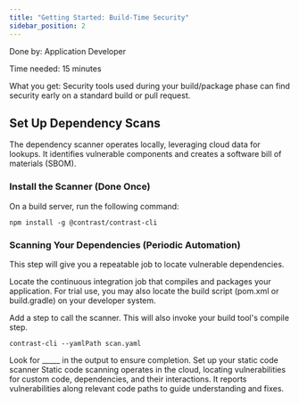 ```yaml
---
title: "Getting Started: Build-Time Security"
sidebar_position: 2
---
```


Done by: Application Developer

Time needed: 15 minutes

What you get: Security tools used during your build/package phase can find security early on a standard build or pull request.

## Set Up Dependency Scans
The dependency scanner operates locally, leveraging cloud data for lookups. It identifies vulnerable components and creates a software bill of materials (SBOM).

### Install the Scanner (Done Once)
On a build server, run the following command:

```shell
npm install -g @contrast/contrast-cli
```
### Scanning Your Dependencies (Periodic Automation)
This step will give you a repeatable job to locate vulnerable dependencies.

Locate the continuous integration job that compiles and packages your application. For trial use, you may also locate the build script (pom.xml or build.gradle) on your developer system.

Add a step to call the scanner. This will also invoke your build tool's compile step.
```shell
contrast-cli --yamlPath scan.yaml
```
Look for _____ in the output to ensure completion.
Set up your static code scanner
Static code scanning operates in the cloud, locating vulnerabilities for custom code, dependencies, and their interactions. It reports vulnerabilities along relevant code paths to guide understanding and fixes.